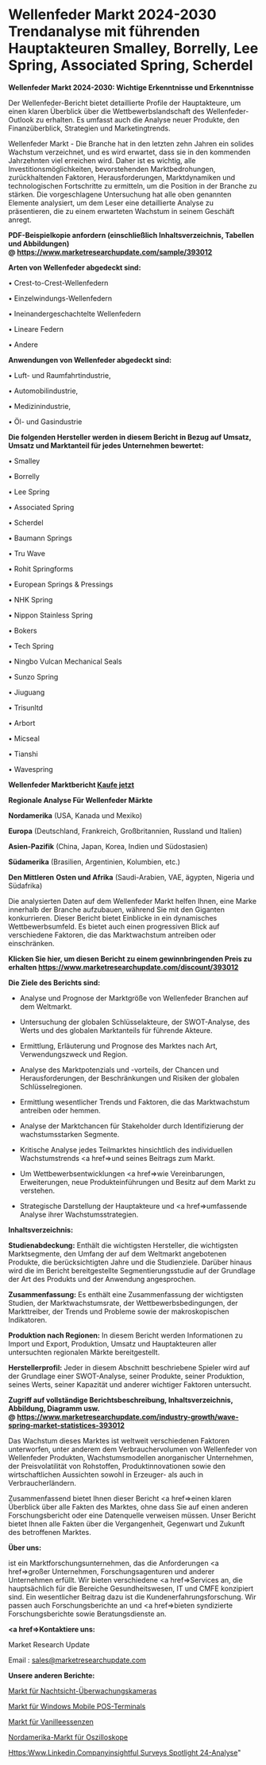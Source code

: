 # Wellenfeder Markt 2024-2030 Trendanalyse mit führenden Hauptakteuren Smalley, Borrelly, Lee Spring, Associated Spring, Scherdel

<strong>Wellenfeder Markt 2024-2030: Wichtige Erkenntnisse und Erkenntnisse</strong>

Der Wellenfeder-Bericht bietet detaillierte Profile der Hauptakteure, um einen klaren Überblick über die Wettbewerbslandschaft des Wellenfeder-Outlook zu erhalten. Es umfasst auch die Analyse neuer Produkte, den Finanzüberblick, Strategien und Marketingtrends.

Wellenfeder Markt - Die Branche hat in den letzten zehn Jahren ein solides Wachstum verzeichnet, und es wird erwartet, dass sie in den kommenden Jahrzehnten viel erreichen wird. Daher ist es wichtig, alle Investitionsmöglichkeiten, bevorstehenden Marktbedrohungen, zurückhaltenden Faktoren, Herausforderungen, Marktdynamiken und technologischen Fortschritte zu ermitteln, um die Position in der Branche zu stärken. Die vorgeschlagene Untersuchung hat alle oben genannten Elemente analysiert, um dem Leser eine detaillierte Analyse zu präsentieren, die zu einem erwarteten Wachstum in seinem Geschäft anregt.

<strong><b>PDF-Beispielkopie anfordern (einschließlich Inhaltsverzeichnis, Tabellen und Abbildungen) @ </b></strong><strong><a href=https://www.marketresearchupdate.com/sample/393012><strong>https://www.marketresearchupdate.com/sample/393012</u></a></strong></strong>

<strong>Arten von Wellenfeder abgedeckt sind:</strong>

• Crest-to-Crest-Wellenfedern

• Einzelwindungs-Wellenfedern

• Ineinandergeschachtelte Wellenfedern

• Lineare Federn

• Andere

<strong>Anwendungen von Wellenfeder abgedeckt sind:</strong>

• Luft- und Raumfahrtindustrie,

• Automobilindustrie,

• Medizinindustrie,

• Öl- und Gasindustrie

<strong>Die folgenden Hersteller werden in diesem Bericht in Bezug auf Umsatz, Umsatz und Marktanteil für jedes Unternehmen bewertet:</strong>

• Smalley

• Borrelly

• Lee Spring

• Associated Spring

• Scherdel

• Baumann Springs

• Tru Wave

• Rohit Springforms

• European Springs & Pressings

• NHK Spring

• Nippon Stainless Spring

• Bokers

• Tech Spring

• Ningbo Vulcan Mechanical Seals

• Sunzo Spring

• Jiuguang

• Trisunltd

• Arbort

• Micseal

• Tianshi

• Wavespring

<strong>Wellenfeder Marktbericht <a href=https://www.marketresearchupdate.com/buynow/393012>Kaufe jetzt</a></strong>

<strong>Regionale Analyse Für Wellenfeder Märkte</strong>

<strong>Nordamerika</strong> (USA, Kanada und Mexiko)

<strong>Europa</strong> (Deutschland, Frankreich, Großbritannien, Russland und Italien)

<strong>Asien-Pazifik</strong> (China, Japan, Korea, Indien und Südostasien)

<strong>Südamerika</strong> (Brasilien, Argentinien, Kolumbien, etc.)

<strong>Den Mittleren</strong> <strong>Osten und Afrika</strong> (Saudi-Arabien, VAE, ägypten, Nigeria und Südafrika)

Die analysierten Daten auf dem Wellenfeder Markt helfen Ihnen, eine Marke innerhalb der Branche aufzubauen, während Sie mit den Giganten konkurrieren. Dieser Bericht bietet Einblicke in ein dynamisches Wettbewerbsumfeld. Es bietet auch einen progressiven Blick auf verschiedene Faktoren, die das Marktwachstum antreiben oder einschränken.

<strong>Klicken Sie hier, um diesen Bericht zu einem gewinnbringenden Preis zu erhalten
</strong><strong><a href=https://www.marketresearchupdate.com/discount/393012>https://www.marketresearchupdate.com/discount/393012</b></u></strong></a>

<strong>Die Ziele des Berichts sind:</strong>

- Analyse und Prognose der Marktgröße von Wellenfeder Branchen auf dem Weltmarkt.

- Untersuchung der globalen Schlüsselakteure, der SWOT-Analyse, des Werts und des globalen Marktanteils für führende Akteure.

- Ermittlung, Erläuterung und Prognose des Marktes nach Art, Verwendungszweck und Region.

- Analyse des Marktpotenzials und -vorteils, der Chancen und Herausforderungen, der Beschränkungen und Risiken der globalen Schlüsselregionen.

- Ermittlung wesentlicher Trends und Faktoren, die das Marktwachstum antreiben oder hemmen.

- Analyse der Marktchancen für Stakeholder durch Identifizierung der wachstumsstarken Segmente.

- Kritische Analyse jedes Teilmarktes hinsichtlich des individuellen Wachstumstrends <a href=>und</a> seines Beitrags zum Markt.

- Um Wettbewerbsentwicklungen <a href=>wie</a> Vereinbarungen, Erweiterungen, neue Produkteinführungen und Besitz auf dem Markt zu verstehen.

- Strategische Darstellung der Hauptakteure und <a href=>umfas</a>sende Analyse ihrer Wachstumsstrategien.

<strong>Inhaltsverzeichnis:</strong>

<strong>Studienabdeckung:</strong> Enthält die wichtigsten Hersteller, die wichtigsten Marktsegmente, den Umfang der auf dem Weltmarkt angebotenen Produkte, die berücksichtigten Jahre und die Studienziele. Darüber hinaus wird die im Bericht bereitgestellte Segmentierungsstudie auf der Grundlage der Art des Produkts und der Anwendung angesprochen.

<strong>Zusammenfassung:</strong> Es enthält eine Zusammenfassung der wichtigsten Studien, der Marktwachstumsrate, der Wettbewerbsbedingungen, der Markttreiber, der Trends und Probleme sowie der makroskopischen Indikatoren.

<strong>Produktion nach Regionen:</strong> In diesem Bericht werden Informationen zu Import und Export, Produktion, Umsatz und Hauptakteuren aller untersuchten regionalen Märkte bereitgestellt.

<strong>Herstellerprofil:</strong> Jeder in diesem Abschnitt beschriebene Spieler wird auf der Grundlage einer SWOT-Analyse, seiner Produkte, seiner Produktion, seines Werts, seiner Kapazität und anderer wichtiger Faktoren untersucht.

<strong><b>Zugriff auf vollständige Berichtsbeschreibung, Inhaltsverzeichnis, Abbildung, Diagramm usw. @ </b></strong><strong><a href=https://www.marketresearchupdate.com/industry-growth/wave-spring-market-statistices-393012>https://www.marketresearchupdate.com/industry-growth/wave-spring-market-statistices-393012</a></strong>

Das Wachstum dieses Marktes ist weltweit verschiedenen Faktoren unterworfen, unter anderem dem Verbrauchervolumen von Wellenfeder von Wellenfeder Produkten, Wachstumsmodellen anorganischer Unternehmen, der Preisvolatilität von Rohstoffen, Produktinnovationen sowie den wirtschaftlichen Aussichten sowohl in Erzeuger- als auch in Verbraucherländern.

Zusammenfassend bietet Ihnen dieser Bericht <a href=>einen</a> klaren Überblick über alle Fakten des Marktes, ohne dass Sie auf einen anderen Forschungsbericht oder eine Datenquelle verweisen müssen. Unser Bericht bietet Ihnen alle Fakten über die Vergangenheit, Gegenwart und Zukunft des betroffenen Marktes.

<strong>Über uns:</strong>

 ist ein Marktforschungsunternehmen, das die Anforderungen <a href=>großer</a> Unternehmen, Forschungsagenturen und anderer Unternehmen erfüllt. Wir bieten verschiedene <a href=>Services</a> an, die hauptsächlich für die Bereiche Gesundheitswesen, IT und CMFE konzipiert sind. Ein wesentlicher Beitrag dazu ist die Kundenerfahrungsforschung. Wir passen auch Forschungsberichte an und <a href=>bieten</a> syndizierte Forschungsberichte sowie Beratungsdienste an.

<strong><a href=>Kontaktiere uns:</a></strong>

Market Research Update

Email : sales@marketresearchupdate.com

<strong>Unsere anderen Berichte:</strong>

<a href=https://www.linkedin.com/pulse/night-vision-surveillance-cameras-market-trends-1f>Markt für Nachtsicht-Überwachungskameras</a>

<a href=https://www.linkedin.com/pulse/windows-mobile-pos-terminal-market-size-trends>Markt für Windows Mobile POS-Terminals</a>

<a href=https://www.linkedin.com/pulse/vanilla-essence-market-2023-remarking-enormous>Markt für Vanilleessenzen</a>

<a href=https://www.linkedin.com/pulse/north-america-oscilloscope-market-2023-new-study>Nordamerika-Markt für Oszilloskope</a>

<a href=https://www.linkedin.com/company/insightful-surveys-spotlight-24-analysis/>Https:Www.Linkedin.Companyinsightful Surveys Spotlight 24-Analyse</a>"
